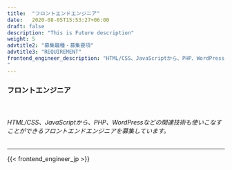 ```yaml
---
title:  "フロントエンドエンジニア"
date:   2020-08-05T15:53:27+06:00
draft: false
description: "This is Future description"
weight: 5
advtitle2: "募集職種・募集要項"
advtitle3: "REQUIREMENT"
frontend_engineer_description: "HTML/CSS、JavaScriptから、PHP、WordPressなどの関連技術も使いこなすことができるフロントエンドエンジニアを募集しています。
"
---
```


### **フロントエンジニア**
&nbsp;
###### HTML/CSS、JavaScriptから、PHP、WordPressなどの関連技術も使いこなすことができるフロントエンドエンジニアを募集しています。
---
{{< frontend_engineer_jp >}}